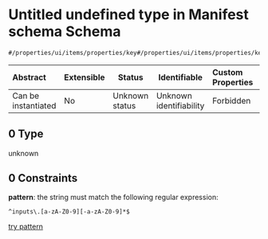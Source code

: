 # Untitled undefined type in Manifest schema Schema

```txt
#/properties/ui/items/properties/key#/properties/ui/items/properties/key/oneOf/0
```




| Abstract            | Extensible | Status         | Identifiable            | Custom Properties | Additional Properties | Access Restrictions | Defined In                                                            |
| :------------------ | ---------- | -------------- | ----------------------- | :---------------- | --------------------- | ------------------- | --------------------------------------------------------------------- |
| Can be instantiated | No         | Unknown status | Unknown identifiability | Forbidden         | Allowed               | none                | [manifest.schema.json\*](manifest.schema.json "open original schema") |

## 0 Type

unknown

## 0 Constraints

**pattern**: the string must match the following regular expression: 

```regexp
^inputs\.[a-zA-Z0-9][-a-zA-Z0-9]*$
```

[try pattern](https://regexr.com/?expression=%5Einputs%5C.%5Ba-zA-Z0-9%5D%5B-a-zA-Z0-9%5D*%24 "try regular expression with regexr.com")
